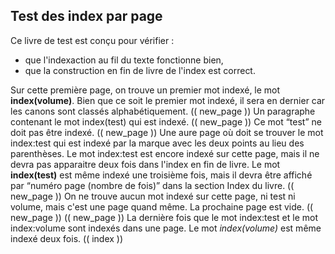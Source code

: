 ## Test des index par page
Ce livre de test est conçu pour vérifier :

* que l'indexaction au fil du texte fonctionne bien,
* que la construction en fin de livre de l'index est correct.

Sur cette première page, on trouve un premier mot indexé, le mot **index(volume)**. Bien que ce soit le premier mot indexé, il sera en dernier car les canons sont classés alphabétiquement.
(( new_page ))
Un paragraphe contenant le mot index(test) qui est indexé.
(( new_page ))
Ce mot “test” ne doit pas être indexé.
(( new_page ))
Une aure page où doit se trouver le mot index:test qui est indexé par la marque avec les deux points au lieu des parenthèses. Le mot index:test est encore indexé sur cette page, mais il ne devra pas apparaitre deux fois dans l'index en fin de livre.
Le mot **index(test)** est même indexé une troisième fois, mais il devra être affiché par “numéro page (nombre de fois)” dans la section Index du livre.
(( new_page ))
On ne trouve aucun mot indexé sur cette page, ni test ni volume, mais c'est une page quand même.
La prochaine page est vide.
(( new_page ))
(( new_page ))
La dernière fois que le mot index:test et le mot index:volume sont indexés dans une page.
Le mot *index(volume)* est même indexé deux fois.
(( index ))
